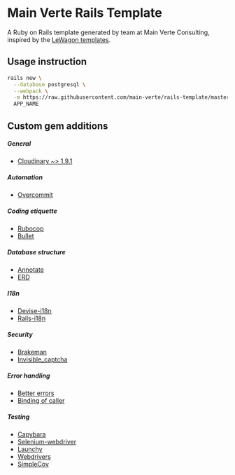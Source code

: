 # Main Verte Rails Template

A Ruby on Rails template generated by team at Main Verte Consulting, inspired by the [LeWagon templates](https://github.com/lewagon/rails-templates).

## Usage instruction


```bash
rails new \
  --database postgresql \
  --webpack \
  -m https://raw.githubusercontent.com/main-verte/rails-template/master/main-verte-rails-template.rb \
  APP_NAME
```
  

## Custom gem additions 
##### General
* [Cloudinary ~> 1.9.1](https://github.com/cloudinary/cloudinary_gem)
##### Automation
* [Overcommit](https://github.com/sds/overcommit)
##### Coding etiquette
* [Rubocop](https://github.com/rubocop-hq/rubocop)
* [Bullet](https://github.com/flyerhzm/bullet)
##### Database structure
* [Annotate](https://github.com/ctran/annotate_models)
* [ERD](https://github.com/voormedia/rails-erd)
##### I18n
* [Devise-i18n](https://github.com/tigrish/devise-i18n)
* [Rails-i18n](https://github.com/svenfuchs/rails-i18n)
##### Security
* [Brakeman](https://github.com/presidentbeef/brakeman)
* [Invisible_captcha](https://github.com/markets/invisible_captcha)
##### Error handling
* [Better errors](https://github.com/BetterErrors/better_errors)
* [Binding of caller](https://github.com/banister/binding_of_caller)
##### Testing 
* [Capybara](https://github.com/teamcapybara/capybara)
* [Selenium-webdriver](https://github.com/SeleniumHQ/selenium/tree/master/rb)
* [Launchy](https://github.com/copiousfreetime/launchy)
* [Webdrivers](https://github.com/titusfortner/webdrivers)
* [SimpleCov](https://github.com/colszowka/simplecov)
